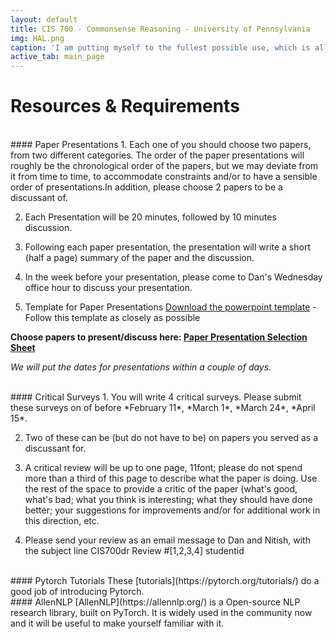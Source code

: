 ```yaml
---
layout: default
title: CIS 700 - Commonsense Reasoning - University of Pennsylvania
img: HAL.png
caption: 'I am putting myself to the fullest possible use, which is all I think that any conscious entity can ever hope to do'
active_tab: main_page
---
```


# Resources & Requirements

<br>
#### Paper Presentations
1. Each one of you should choose two papers, from two different categories. The order of the paper presentations will roughly be the chronological order of the papers, but we may deviate from it from time to time, to accommodate constraints and/or to have a sensible order of presentations.In addition, please choose 2 papers to be a discussant of.

2. Each Presentation will be 20 minutes, followed by 10 minutes discussion.

3. Following each paper presentation, the presentation will write a short (half a page) summary of the paper and the discussion.

4. In the week before your presentation, please come to Dan\'s Wednesday office hour to discuss your presentation.

5. Template for Paper Presentations
[Download the powerpoint template](assets/ppt/paper_presentation_template.pptx) -
Follow this template as closely as possible

**Choose papers to present/discuss here: [Paper Presentation Selection Sheet](https://docs.google.com/spreadsheets/d/16MM_npFng9wLdfo8f7mIJ-9PhEZ0KAGZbHDnqXX4gbA/edit?usp=sharing)**

*We will put the dates for presentations within a couple of days.*

<br>
#### Critical Surveys
1. You will write 4 critical surveys. Please submit these surveys on of before *February 11*, *March 1*, *March 24*, *April 15*.

2. Two of these can be (but do not have to be) on papers you served as a discussant for.

3. A critical review will be up to one page, 11font; please do not spend more than a third of this page to describe what the paper is doing. Use the rest of the space to provide a critic of the paper (what\'s good, what\'s bad; what you think is interesting; what they should have done better; your suggestions for improvements and/or for additional work in this direction, etc.

4. Please send your review as an email message to Dan and Nitish, with the subject line CIS700dr Review #[1,2,3,4] studentid

<br>
#### Pytorch Tutorials
These [tutorials](https://pytorch.org/tutorials/) do a good job of introducing Pytorch.

<br>
#### AllenNLP
[AllenNLP](https://allennlp.org/) is a Open-source NLP research library, built on PyTorch.
It is widely used in the community now and it will be useful to make yourself familiar with it.


<!--  -->
